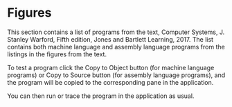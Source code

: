 # Figures

This section contains a list of programs from the text, Computer Systems, J. Stanley Warford, Fifth edition, Jones and Bartlett Learning, 2017. The list contains both machine language and assembly language programs from the listings in the figures from the text.

To test a program click the Copy to Object button (for machine language programs) or Copy to Source button (for assembly language programs), and the program will be copied to the corresponding pane in the application.

You can then run or trace the program in the application as usual.
